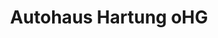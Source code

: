 ---
title: "Autohaus Hartung oHG"
url: /grebenhain/autohaus-hartung-ohg-bahnhofstrasse/
shop: Autowerkstatt
---